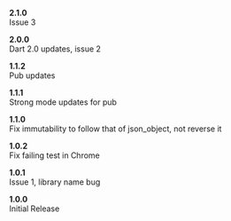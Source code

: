**2.1.0**<br>
Issue 3

**2.0.0**<br>
Dart 2.0 updates, issue 2

**1.1.2**<br>
Pub updates

**1.1.1**<br>
Strong mode updates for pub

**1.1.0**<br>
Fix immutability to follow that of json_object, not reverse it

**1.0.2**<br>
Fix failing test in Chrome

**1.0.1**<br>
Issue 1, library name bug

**1.0.0**<br>
Initial Release